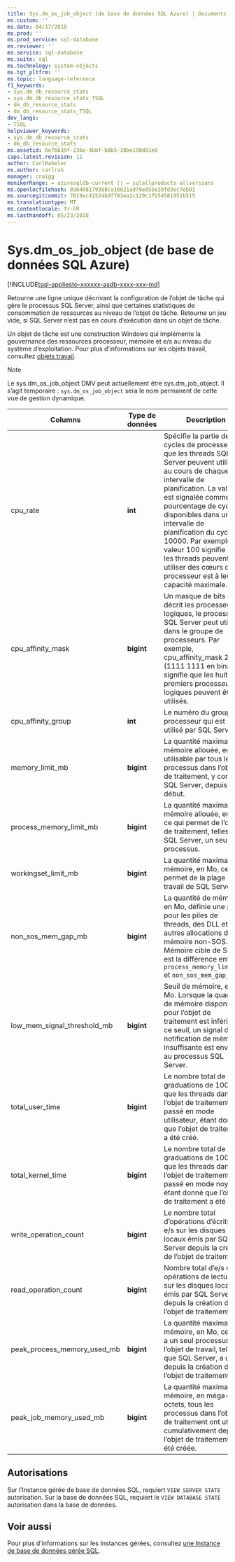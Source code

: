 ```yaml
---
title: Sys.dm_os_job_object (de base de données SQL Azure) | Documents Microsoft
ms.custom: ''
ms.date: 04/17/2018
ms.prod: ''
ms.prod_service: sql-database
ms.reviewer: ''
ms.service: sql-database
ms.suite: sql
ms.technology: system-objects
ms.tgt_pltfrm: ''
ms.topic: language-reference
f1_keywords:
- sys.dm_db_resource_stats
- sys.dm_db_resource_stats_TSQL
- dm_db_resource_stats
- dm_db_resource_stats_TSQL
dev_langs:
- TSQL
helpviewer_keywords:
- sys.dm_db_resource_stats
- dm_db_resource_stats
ms.assetid: 6e76b39f-236e-4bbf-b0b5-38be190d81e8
caps.latest.revision: 11
author: CarlRabeler
ms.author: carlrab
manager: craigg
monikerRange: = azuresqldb-current || = sqlallproducts-allversions
ms.openlocfilehash: 8ab408179388ca10821ad79e855e39fd3ec7eb01
ms.sourcegitcommit: 7019ac41524bdf783ea2c129c17b54581951b515
ms.translationtype: MT
ms.contentlocale: fr-FR
ms.lasthandoff: 05/23/2018
---
```

# <a name="sysdmosjobobject-azure-sql-database"></a>Sys.dm_os_job_object (de base de données SQL Azure)
[!INCLUDE[tsql-appliesto-xxxxxx-asdb-xxxx-xxx-md](../../includes/tsql-appliesto-xxxxxx-asdb-xxxx-xxx-md.md)]

Retourne une ligne unique décrivant la configuration de l’objet de tâche qui gère le processus SQL Server, ainsi que certaines statistiques de consommation de ressources au niveau de l’objet de tâche. Retourne un jeu vide, si SQL Server n’est pas en cours d’exécution dans un objet de tâche. 

Un objet de tâche est une construction Windows qui implémente la gouvernance des ressources processeur, mémoire et e/s au niveau du système d’exploitation. Pour plus d’informations sur les objets travail, consultez [objets travail](https://msdn.microsoft.com/library/windows/desktop/ms684161.aspx). 

> [!NOTE]
> Le sys.dm_os_job_object DMV peut actuellement être sys.dm_job_object. Il s’agit temporaire : `sys.dm_os_job_object` sera le nom permanent de cette vue de gestion dynamique. 
  
|Columns|Type de données| Description|  
|-------------|---------------|-----------------|  
|cpu_rate|**int**|Spécifie la partie de cycles de processeur que les threads SQL Server peuvent utiliser au cours de chaque intervalle de planification. La valeur est signalée comme un pourcentage de cycles disponibles dans un intervalle de planification du cycle de 10000. Par exemple, la valeur 100 signifie que les threads peuvent utiliser des cœurs de processeur est à leur capacité maximale.|
|cpu_affinity_mask|**bigint**|Un masque de bits qui décrit les processeurs logiques, le processus SQL Server peut utiliser dans le groupe de processeurs. Par exemple, cpu_affinity_mask 255 (1111 1111 en binaire) signifie que les huit premiers processeurs logiques peuvent être utilisés.|
|cpu_affinity_group|**int**|Le numéro du groupe de processeur qui est utilisé par SQL Server.|
|memory_limit_mb|**bigint**|La quantité maximale de mémoire allouée, en Mo, utilisable par tous les processus dans l’objet de traitement, y compris SQL Server, depuis le début.| 
|process_memory_limit_mb |**bigint**|La quantité maximale de mémoire allouée, en Mo, ce qui permet de l’objet de traitement, telles que SQL Server, un seul processus.|
|workingset_limit_mb |**bigint**|La quantité maximale de mémoire, en Mo, ce qui permet de la plage de travail de SQL Server.|
|non_sos_mem_gap_mb|**bigint**|La quantité de mémoire, en Mo, définie une plage pour les piles de threads, des DLL et des autres allocations de mémoire non-SOS. Mémoire cible de SOS est la différence entre `process_memory_limit_mb` et `non_sos_mem_gap_mb`.| 
|low_mem_signal_threshold_mb|**bigint**|Seuil de mémoire, en Mo. Lorsque la quantité de mémoire disponible pour l’objet de traitement est inférieur à ce seuil, un signal de notification de mémoire insuffisante est envoyé au processus SQL Server. |
|total_user_time|**bigint**|Le nombre total de graduations de 100 ns que les threads dans l’objet de traitement passé en mode utilisateur, étant donné que l’objet de traitement a été créé. |
|total_kernel_time |**bigint**|Le nombre total de graduations de 100 ns que les threads dans l’objet de traitement passé en mode noyau, étant donné que l’objet de traitement a été créé. |
|write_operation_count |**bigint**|Le nombre total d’opérations d’écriture e/s sur les disques locaux émis par SQL Server depuis la création de l’objet de traitement. |
|read_operation_count |**bigint**|Nombre total d’e/s des opérations de lecture sur les disques locaux émis par SQL Server depuis la création de l’objet de traitement. |
|peak_process_memory_used_mb|**bigint**|La quantité maximale de mémoire, en Mo, ce qui a un seul processus de l’objet de travail, telles que SQL Server, a utilisé depuis la création de l’objet de traitement.| 
|peak_job_memory_used_mb|**bigint**|La quantité maximale de mémoire, en méga-octets, tous les processus dans l’objet de traitement ont utilisé cumulativement depuis l’objet de traitement a été créée.|
  
## <a name="permissions"></a>Autorisations  
Sur l’Instance gérée de base de données SQL, requiert `VIEW SERVER STATE` autorisation. Sur la base de données SQL, requiert le `VIEW DATABASE STATE` autorisation dans la base de données.  
 
## <a name="see-also"></a>Voir aussi  

Pour plus d’informations sur les Instances gérées, consultez [une Instance de base de données gérée SQL](https://docs.microsoft.com/azure/sql-database/sql-database-managed-instance).
  
